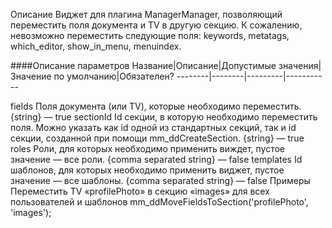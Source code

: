 Описание
Виджет для плагина ManagerManager, позволяющий переместить поля документа и TV в другую секцию. К сожалению, невозможно переместить следующие поля: keywords, metatags, which_editor, show_in_menu, menuindex.

####Описание параметров
Название|Описание|Допустимые значения|Значение по умолчанию|Обязателен?
--------|--------|---------|-----------

fields	Поля документа (или TV), которые необходимо переместить.	{string}	—	true
sectionId	Id секции, в которую необходимо переместить поля. Можно указать как id одной из стандартных секций, так и id секции, созданной при помощи mm_ddCreateSection.	{string}	—	true
roles	Роли, для которых необходимо применить виждет, пустое значение — все роли.	{comma separated string}	—	false
templates	Id шаблонов, для которых необходимо применить виджет, пустое значение — все шаблоны.	{comma separated string}	—	false
Примеры
Переместить TV «profilePhoto» в секцию «images» для всех пользователей и шаблонов
mm_ddMoveFieldsToSection('profilePhoto', 'images');